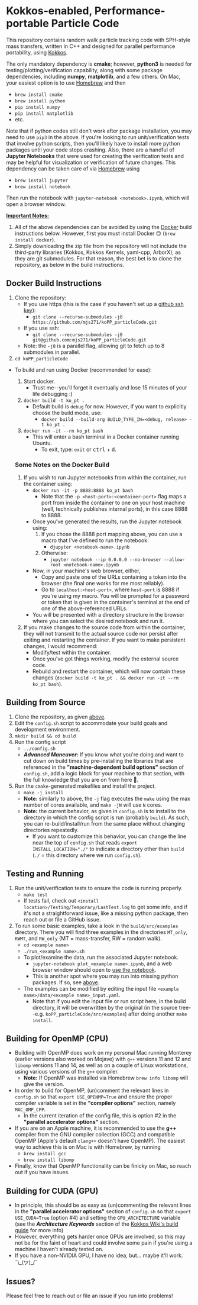 # Kokkos-enabled, Performance-portable Particle Code
<!-- use this page when I switch to mkdocs -->
<!-- https://majianglin2003.medium.com/how-to-use-markdown-and-mkdocs-to-write-and-organize-technical-notes-9aad3f3b9c82 -->

This repository contains random walk particle tracking code with SPH-style mass transfers, written in C++ and designed for parallel performance portability, using [Kokkos](https://github.com/kokkos/kokkos).

The only mandatory dependency is **cmake**; however, __python3__ is needed for testing/plotting/verification capability, along with some package dependencies, including __numpy__, __matplotlib__, and a few others.
On Mac, your easiest option is to use [Homebrew](https://docs.brew.sh/Installation) and then
<a name="brew_pip"></a>
- `brew install cmake`
- `brew install python`
- `pip install numpy`
- `pip install matplotlib`
- etc.

Note that if python codes still don't work after package installation, you may need to use `pip3` in the above.
If you're looking to run unit/verification tests that involve python scripts, then you'll likely have to install more python packages until your code stops crashing.
Also, there are a handful of __Jupyter Notebooks__ that were used for creating the verification tests and may be helpful for visualization or verification of future changes.
This dependency can be taken care of via [Homebrew](https://docs.brew.sh/Installation) using
- `brew install jupyter`
- `brew install notebook`

Then run the notebook with `jupyter-notebook <notebook>.ipynb`, which will open a browser window.

<ins>**Important Notes:**</ins>
1. All of the above dependencies can be avoided by using the [Docker](https://docs.docker.com/get-docker/) build instructions below. However, first you must install Docker :upside_down_face: (`brew install docker`).
1. Simply downloading the zip file from the repository will not include the third-party libraries (Kokkos, Kokkos Kernels, yaml-cpp, ArborX), as they are git submodules.
For that reason, the best bet is to clone the repository, as below in the build instructions.

## Docker Build Instructions
1. Clone the repository:
    - If you use https (this is the case if you haven't set up a [github ssh key](https://docs.github.com/en/github/authenticating-to-github/connecting-to-github-with-ssh)):
        - `git clone --recurse-submodules -j8 https://github.com/mjs271/koPP_particleCode.git`
    - If you use ssh:
        - `git clone --recurse-submodules -j8 git@github.com:mjs271/koPP_particleCode.git`
    - Note: the `-j8` is a parallel flag, allowing git to fetch up to 8 submodules in parallel.
1. `cd koPP_particleCode`

- To build and run using Docker (recommended for ease):
    1. Start docker.
        - Trust me--you'll forget it eventually and lose 15 minutes of your life debugging :)
    1. `docker build -t ko_pt .`
        - Default build is `debug` for now. However, if you want to explicitly choose the build mode, use:
            - `docker build --build-arg BUILD_TYPE_IN=<debug, release> -t ko_pt .`
    1. `docker run -it --rm ko_pt bash`
        - This will enter a bash terminal in a Docker container running Ubuntu.
            - To exit, type: `exit` or <kbd>ctrl</kbd> + <kbd>d</kbd>.

    ### Some Notes on the Docker Build

    1. If you wish to run Jupyter notebooks from within the container, run the container using:
        - `docker run -it -p 8888:8888 ko_pt bash`
            - Note that the `-p <host-port>:<container-port>` flag maps a port from inside the container to one on your host machine (well, technically publishes internal ports), in this case 8888 to 8888.
        - Once you've generated the results, run the Jupyter notebook using:
            1. If you chose the 8888 port mapping above, you can use a macro that I've defined to run the notebook:
                - `djupyter <notebook-name>.ipynb`
            1. Otherwise:
                - `jupyter notebook --ip 0.0.0.0 --no-browser --allow-root <notebook-name>.ipynb`
        - Now, in your machine's web browser, either,
            - Copy and paste one of the URLs containing a token into the browser (the final one works for me most reliably).
            - Go to `localhost:<host-port>`, where `host-port` is 8888 if you're using my macro. You will be prompted for a password or token that is given in the container's terminal at the end of one of the above-referenced URLs.
        - You will be presented with a directory structure in the browser where you can select the desired notebook and run it.
    1. If you make changes to the source code from within the container, they will not transmit to the actual source code nor persist after exiting and restarting the container. If you want to make persistent changes, I would recommend:
        - Modify/test within the container.
        - Once you've got things working, modify the external source code.
        - Rebuild and restart the container, which will now contain these changes (`docker build -t ko_pt . && docker run -it --rm ko_pt bash`).

## Building from Source
1. Clone the repository, as given [above](#docker-build-instructions).
1. Edit the `config.sh` script to accommodate  your build goals and development environment.
1. `mkdir build && cd build`
1. Run the config script
    - `../config.sh`
    - _**Advanced Maneuver:**_ If you know what you're doing and want to cut down on build times by pre-installing the libraries that are referenced in the **"machine-dependent build options"** section of `config.sh`, add a logic block for your machine to that section, with the full knowledge that you are on from here :construction_worker:.
1. Run the `cmake`-generated makefiles and install the project.
    - `make -j install`
    - **Note:** similarly to above, the `-j` flag executes the `make` using the max number of cores available, and `make -jN` will use `N` cores.
    - **Note:** the current behavior, as given in `config.sh` is to install to the directory in which the config script is run (probably `build`).
    As such, you can re-build/install/run from the same place without changing directories repeatedly.
        - If you want to customize this behavior, you can change the line near the top of `config.sh` that reads `export INSTALL_LOCATION="./"` to indicate a directory other than `build` (`./` = this directory where we run `config.sh`).

## Testing and Running
1. Run the unit/verification tests to ensure the code is running properly.
    - `make test`
    - If tests fail, check out `<install location>/Testing/Temporary/LastTest.log` to get some info, and if it's not a straightforward issue, like a missing python package, then reach out or file a GitHub issue.
1. To run some basic examples, take a look in the `build/src/examples` directory. There you will find three examples in the directories `MT_only`, `RWMT`, and `RW_only` (MT = mass-transfer, RW = random walk).
    - `cd <example name>`
    - `./run_<example name>.sh`
    - To plot/examine the data, run the associated Jupyter notebook.
        - `jupyter-notebook plot_<example name>.ipynb`, and a web browser window should open to [use the notebook](https://jupyter-notebook.readthedocs.io/en/latest/examples/Notebook/Running%20Code.html).
        - This is another spot where you may run into missing python packages. If so, see [above](#brew_pip).
    - The examples can be modified by editing the input file `<example name>/data/<example name>_input.yaml`.
        - Note that if you edit the input file or run script here, in the build directory, it will be overwritten by the original (in the source tree--e.g. `koPP_particleCode/src/examples`) after doing another `make install`.

## Building for OpenMP (CPU)
- Building with OpenMP does work on my personal Mac running Monterey (earlier versions also worked on Mojave) with `g++` versions 11 and 12 and `libomp` versions 11 and 14, as well as on a couple of Linux workstations, using various versions of the `g++` compiler.
    - **Note:**  If OpenMP was installed via Homebrew `brew info libomp` will give the version.
- In order to build for OpenMP, (un)comment the relevant lines in `config.sh` so that `export USE_OPENMP=True` and ensure the proper compiler variable is set in the **"compiler options"** section, namely `MAC_OMP_CPP`.
    - In the current iteration of the config file, this is option #2 in the **"parallel accelerator options"** section.
- If you are on an Apple machine, it is recommended to use the __g++__ compiler from the GNU compiler collection (GCC) and compatible OpenMP (Apple's default `clang++` doesn't have OpenMP).
The easiest way to achieve this is on Mac is with Homebrew, by running
    - `brew install gcc`
    - `brew install libomp`
- Finally, know that OpenMP functionality can be finicky on Mac, so reach out if you have issues.

## Building for CUDA (GPU)
- In principle, this should be as easy as (un)commenting the relevant lines in the **"parallel accelerator options"** section of `config.sh` so that `export USE_CUDA=True` (option #4) and setting the `GPU_ARCHITECTURE` variable (see the ___Architecture Keywords___ section of the [Kokkos Wiki's build guide](https://github.com/kokkos/kokkos/wiki/Compiling) for more info)
- However, everything gets harder once GPUs are involved, so this may not be for the faint of heart and could involve some pain if you're using a machine I haven't already tested on.
- If you have a non-NVIDIA GPU, I have no idea, but... maybe it'll work. ¯\\\_(ツ)\_/¯

## Issues?
Please feel free to reach out or file an issue if you run into problems!
